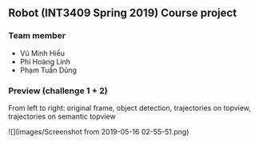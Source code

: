 ## Robot (INT3409 Spring 2019) Course project

### Team member
* Vũ Minh Hiếu
* Phí Hoàng Linh
* Phạm Tuấn Dũng

### Preview (challenge 1 + 2)

From left to right: original frame, object detection, trajectories on topview, trajectories on semantic topview

![](images/Screenshot from 2019-05-16 02-55-51.png)

